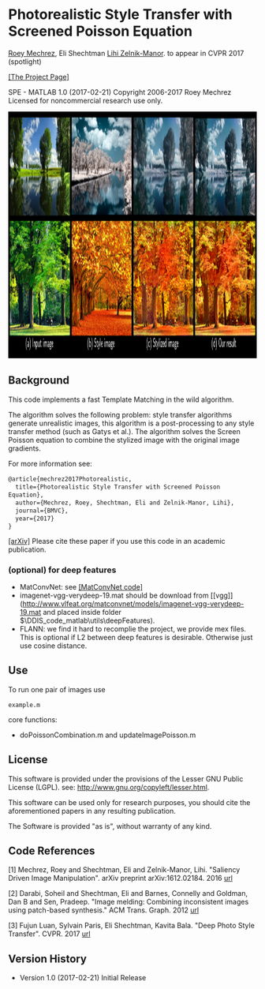 
# Photorealistic Style Transfer with Screened Poisson Equation

[Roey Mechrez](http://cgm.technion.ac.il/people/Roey/), Eli Shechtman [Lihi Zelnik-Manor](http://lihi.eew.technion.ac.il/). to appear in CVPR 2017 (spotlight)

[[The Project Page]](http://cgm.technion.ac.il/Computer-Graphics-Multimedia/Software/photorealism/)


SPE - MATLAB 1.0 (2017-02-21)
Copyright 2006-2017 Roey Mechrez Licensed for noncommercial research use only.

<div align='center'>
  <img src='example.png' height="500px">
</div>

  

## Background

This code implements a fast Template Matching in the wild algorithm.

The algorithm solves the following problem: style transfer algorithms generate unrealistic images, this algorithm is a post-processing to any style transfer method (such as Gatys et al.). The algorithm solves the Screen Poisson equation to combine the stylized image with the original image gradients. 

For more information see:
```
@article{mechrez2017Photorealistic,
  title={Photorealistic Style Transfer with Screened Poisson Equation},
  author={Mechrez, Roey, Shechtman, Eli and Zelnik-Manor, Lihi},
  journal={BMVC},
  year={2017}
}
```

[[arXiv]](https://arxiv.org/abs/1709.09828)
Please cite these paper if you use this code in an academic publication.

			
### (optional) for deep features
 
 - MatConvNet: see [[MatConvNet code]](http://www.vlfeat.org/matconvnet/install/)
 - imagenet-vgg-verydeep-19.mat should be download from [[vgg]](http://www.vlfeat.org/matconvnet/models/imagenet-vgg-verydeep-19.mat and placed inside folder $\DDIS_code_matlab\utils\deepFeatures).
 - FLANN: we find it hard to recomplie the project, we provide mex files. This is optional
            if L2 between deep features is desirable. Otherwise just use cosine distance.




## Use

To run one pair of images use 
```
example.m
```
core functions:
 - doPoissonCombination.m and updateImagePoisson.m


## License

   This software is provided under the provisions of the Lesser GNU Public License (LGPL). 
   see: http://www.gnu.org/copyleft/lesser.html.

   This software can be used only for research purposes, you should cite
   the aforementioned papers in any resulting publication.

   The Software is provided "as is", without warranty of any kind.


## Code References

[1] Mechrez, Roey and Shechtman, Eli and Zelnik-Manor, Lihi. "Saliency Driven Image Manipulation". arXiv preprint arXiv:1612.02184. 2016 [url](https://arxiv.org/abs/1612.02184)

[2] Darabi, Soheil and Shechtman, Eli and Barnes, Connelly and Goldman, Dan B and Sen, Pradeep. "Image melding: Combining inconsistent images using patch-based synthesis." ACM Trans. Graph. 2012 [url](http://www.ece.ucsb.edu/~psen/melding)

[3] Fujun Luan, Sylvain Paris, Eli Shechtman, Kavita Bala. "Deep Photo Style Transfer". CVPR. 2017 [url](https://github.com/luanfujun/deep-photo-styletransfer)




## Version History

* Version 1.0 (2017-02-21)
   Initial Release

